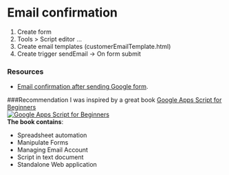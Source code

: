 # Email confirmation
1. Create form
2. Tools > Script editor ...
3. Create email templates (customerEmailTemplate.html) 
4. Create trigger sendEmail -> On form submit

### Resources
- [Email confirmation after sending Google form](http://tomasjurman.blogspot.cz/2012/12/email-confirmation-after-sending-google.html).

###Recommendation
I was inspired by a great book [Google Apps Script for Beginners](http://bit.ly/OBwIqz)<br>
[![Google Apps Script for Beginners](http://dgdsbygo8mp3h.cloudfront.net/sites/default/files/imagecache/productview_larger/2177OT_Google%20Apps.jpg)](http://bit.ly/OBwIqz)
<br>
**The book contains**:
- Spreadsheet automation
- Manipulate Forms
- Managing Email Account
- Script in text document
- Standalone Web application
